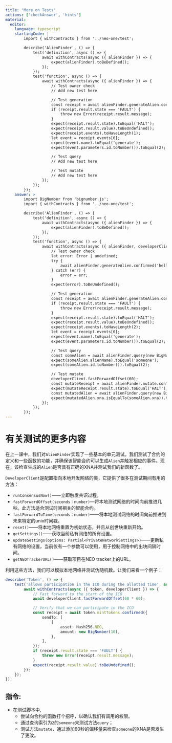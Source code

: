 ```yaml
---
title: "More on Tests"
actions: ['checkAnswer', 'hints']
material: 
  editor:
    language: typescript
    startingCode: |
        import { withContracts } from '../neo-one/test';

        describe('AlienFinder', () => {
            test('definition', async () => {
                await withContracts(async ({ alienFinder }) => {
                    expect(alienFinder).toBeDefined();
                });
            });
            test('function', async () => {
                await withContracts(async ({ alienFinder }) => {
                    // Test owner check
                    // Add new test here

                    // Test generation
                    const receipt = await alienFinder.generateAlien.confirmed('someone');
                    if (receipt.result.state === 'FAULT') {
                        throw new Error(receipt.result.message);
                    }
                    expect(receipt.result.state).toEqual('HALT');
                    expect(receipt.result.value).toBeUndefined();
                    expect(receipt.events).toHaveLength(1);
                    let event = receipt.events[0];
                    expect(event.name).toEqual('generate');
                    expect(event.parameters.id.toNumber()).toEqual(2);

                    // Test query
                    // Add new test here

                    // Test mutate
                    // Add new test here
                });
            });
        });
    answer: > 
        import BigNumber from 'bignumber.js';
        import { withContracts } from '../neo-one/test';

        describe('AlienFinder', () => {
            test('definition', async () => {
                await withContracts(async ({ alienFinder }) => {
                    expect(alienFinder).toBeDefined();
                });
            });
            test('function', async () => {
                await withContracts(async ({ alienFinder, developerClient }) => {
                    // Test owner check
                    let error: Error | undefined;
                    try {
                        await alienFinder.generateAlien.confirmed('hello');
                    } catch (err) {
                        error = err;
                    }
                    expect(error).toBeUndefined();

                    // Test generation
                    const receipt = await alienFinder.generateAlien.confirmed('someone');
                    if (receipt.result.state === 'FAULT') {
                        throw new Error(receipt.result.message);
                    }
                    expect(receipt.result.state).toEqual('HALT');
                    expect(receipt.result.value).toBeUndefined();
                    expect(receipt.events).toHaveLength(2);
                    let event = receipt.events[0];
                    expect(event.name).toEqual('generate');
                    expect(event.parameters.id.toNumber()).toEqual(2);

                    // Test query
                    const someAlien = await alienFinder.query(new BigNumber(2));
                    expect(someAlien.alienName).toEqual('someone');
                    expect(someAlien.id.toNumber()).toEqual(2);

                    // Test mutate
                    developerClient.fastForwardOffset(60);
                    const mutateReceipt = await alienFinder.mutate.confirmed(new BigNumber(2), new BigNumber(0));
                    expect(mutateReceipt.result.state).toEqual('HALT');
                    const mutatedAlien = await alienFinder.query(new BigNumber(2));
                    expect(mutatedAlien.xna.isEqualTo(someAlien.xna)).toBeFalsy();
                });
            });
        });
---
```


# 有关测试的更多内容

在上一课中，我们对`AlienFinder`实现了一些基本的单元测试。我们测试了合约的定义和一些函数的功能，并确保该智能合约可以生成`Alien`并触发相应的事件。现在，该检查生成的`Alien`是否具有正确的XNA并测试我们的新函数了。

`DeveloperClient`是配置指向本地开发网络的类，它提供了很多在测试期间有用的方法：

- `runConsensusNow()`——立即触发共识过程。
- `fastForwardOffset(seconds：number)`—将本地测试网络的时间向前推进几秒。此方法适合测试时间相关的智能合约。
- `fastForwardToTime(seconds：number)`——将本地测试网络的时间向前推进到未来特定的unix时间戳。
- `reset()`——将本地网络重置为初始状态，并且从创世块重新开始。
- `getSettings()`——获取当前私有网络的所有设置。
- `updateSettings(options: Partial<PrivateNetworkSettings>)`——更新私有网络的设置，当前仅有一个参数可以使用，用于控制网络中的出块间隔时间。
- `getNEOTrackerURL()`——获取项目在NEO tracker上的URL。

利用这些方法，我们可以模拟本地网络并测试伪随机数。让我们来看一个例子：

```typescript
describe('Token', () => {
	test('allows participation in the ICO during the allotted time', async () => {
		await withContracts(async ({ token, developerClient }) => {
			// Fast forward to the start of the ICO
			await developerClient.fastForwardOffset(60 * 60);

			// Verify that we can participate in the ICO
			const receipt = await token.mintTokens.confirmed({
				sendTo: [
					{
						asset: Hash256.NEO,
						amount: new BigNumber(10),
					},
				],
			});
			if (receipt.result.state === 'FAULT') {
				throw new Error(receipt.result.message);
			}
			expect(receipt.result.value).toBeUndefined();
		});
	});
});
```

## 指令: 

- 在测试脚本中,
	- 尝试向合约的函数打个招呼，以确认我们有调用的权限。
	- 通过查询索引为`2`的`someone`来测试方法`query`；
	- 测试方法`mutate`，通过添加60秒的偏移量来检查`someone`的XNA是否发生了更改。
